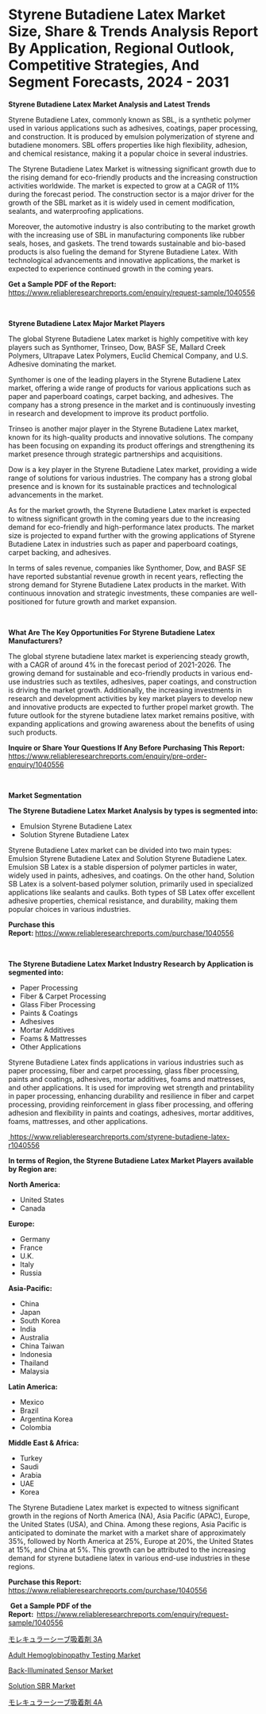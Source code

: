 <p><h1>Styrene Butadiene Latex Market Size, Share & Trends Analysis Report By Application, Regional Outlook, Competitive Strategies, And Segment Forecasts, 2024 - 2031</h1></p><p><strong>Styrene Butadiene Latex Market Analysis and Latest Trends</strong></p>
<p><p>Styrene Butadiene Latex, commonly known as SBL, is a synthetic polymer used in various applications such as adhesives, coatings, paper processing, and construction. It is produced by emulsion polymerization of styrene and butadiene monomers. SBL offers properties like high flexibility, adhesion, and chemical resistance, making it a popular choice in several industries.</p><p>The Styrene Butadiene Latex Market is witnessing significant growth due to the rising demand for eco-friendly products and the increasing construction activities worldwide. The market is expected to grow at a CAGR of 11% during the forecast period. The construction sector is a major driver for the growth of the SBL market as it is widely used in cement modification, sealants, and waterproofing applications.</p><p>Moreover, the automotive industry is also contributing to the market growth with the increasing use of SBL in manufacturing components like rubber seals, hoses, and gaskets. The trend towards sustainable and bio-based products is also fueling the demand for Styrene Butadiene Latex. With technological advancements and innovative applications, the market is expected to experience continued growth in the coming years.</p></p>
<p><strong>Get a Sample PDF of the Report:&nbsp;</strong> <a href="https://www.reliableresearchreports.com/enquiry/request-sample/1040556">https://www.reliableresearchreports.com/enquiry/request-sample/1040556</a></p>
<p>&nbsp;</p>
<p><strong>Styrene Butadiene Latex Major Market Players</strong></p>
<p><p>The global Styrene Butadiene Latex market is highly competitive with key players such as Synthomer, Trinseo, Dow, BASF SE, Mallard Creek Polymers, Ultrapave Latex Polymers, Euclid Chemical Company, and U.S. Adhesive dominating the market. </p><p>Synthomer is one of the leading players in the Styrene Butadiene Latex market, offering a wide range of products for various applications such as paper and paperboard coatings, carpet backing, and adhesives. The company has a strong presence in the market and is continuously investing in research and development to improve its product portfolio.</p><p>Trinseo is another major player in the Styrene Butadiene Latex market, known for its high-quality products and innovative solutions. The company has been focusing on expanding its product offerings and strengthening its market presence through strategic partnerships and acquisitions.</p><p>Dow is a key player in the Styrene Butadiene Latex market, providing a wide range of solutions for various industries. The company has a strong global presence and is known for its sustainable practices and technological advancements in the market.</p><p>As for the market growth, the Styrene Butadiene Latex market is expected to witness significant growth in the coming years due to the increasing demand for eco-friendly and high-performance latex products. The market size is projected to expand further with the growing applications of Styrene Butadiene Latex in industries such as paper and paperboard coatings, carpet backing, and adhesives.</p><p>In terms of sales revenue, companies like Synthomer, Dow, and BASF SE have reported substantial revenue growth in recent years, reflecting the strong demand for Styrene Butadiene Latex products in the market. With continuous innovation and strategic investments, these companies are well-positioned for future growth and market expansion.</p></p>
<p>&nbsp;</p>
<p><strong>What Are The Key Opportunities For Styrene Butadiene Latex Manufacturers?</strong></p>
<p><p>The global styrene butadiene latex market is experiencing steady growth, with a CAGR of around 4% in the forecast period of 2021-2026. The growing demand for sustainable and eco-friendly products in various end-use industries such as textiles, adhesives, paper coatings, and construction is driving the market growth. Additionally, the increasing investments in research and development activities by key market players to develop new and innovative products are expected to further propel market growth. The future outlook for the styrene butadiene latex market remains positive, with expanding applications and growing awareness about the benefits of using such products.</p></p>
<p><strong>Inquire or Share Your Questions If Any Before Purchasing This Report:</strong> <a href="https://www.reliableresearchreports.com/enquiry/pre-order-enquiry/1040556">https://www.reliableresearchreports.com/enquiry/pre-order-enquiry/1040556</a></p>
<p>&nbsp;</p>
<p><strong>Market Segmentation</strong></p>
<p><strong>The Styrene Butadiene Latex Market Analysis by types is segmented into:</strong></p>
<p><ul><li>Emulsion Styrene Butadiene Latex</li><li>Solution Styrene Butadiene Latex</li></ul></p>
<p><p>Styrene Butadiene Latex market can be divided into two main types: Emulsion Styrene Butadiene Latex and Solution Styrene Butadiene Latex. Emulsion SB Latex is a stable dispersion of polymer particles in water, widely used in paints, adhesives, and coatings. On the other hand, Solution SB Latex is a solvent-based polymer solution, primarily used in specialized applications like sealants and caulks. Both types of SB Latex offer excellent adhesive properties, chemical resistance, and durability, making them popular choices in various industries.</p></p>
<p><strong>Purchase this Report:&nbsp;</strong><a href="https://www.reliableresearchreports.com/purchase/1040556">https://www.reliableresearchreports.com/purchase/1040556</a></p>
<p>&nbsp;</p>
<p><strong>The Styrene Butadiene Latex Market Industry Research by Application is segmented into:</strong></p>
<p><ul><li>Paper Processing</li><li>Fiber & Carpet Processing</li><li>Glass Fiber Processing</li><li>Paints & Coatings</li><li>Adhesives</li><li>Mortar Additives</li><li>Foams & Mattresses</li><li>Other Applications</li></ul></p>
<p><p>Styrene Butadiene Latex finds applications in various industries such as paper processing, fiber and carpet processing, glass fiber processing, paints and coatings, adhesives, mortar additives, foams and mattresses, and other applications. It is used for improving wet strength and printability in paper processing, enhancing durability and resilience in fiber and carpet processing, providing reinforcement in glass fiber processing, and offering adhesion and flexibility in paints and coatings, adhesives, mortar additives, foams, mattresses, and other applications.</p></p>
<p><a href="https://www.reliableresearchreports.com/styrene-butadiene-latex-r1040556">&nbsp;https://www.reliableresearchreports.com/styrene-butadiene-latex-r1040556</a></p>
<p><strong>In terms of Region, the Styrene Butadiene Latex Market Players available by Region are:</strong></p>
<p>
    <p> <strong> North America: </strong>
        <ul>
            <li>United States</li>
            <li>Canada</li>
        </ul>
        </p> 
    <p> <strong> Europe: </strong>
        <ul>
            <li>Germany</li>
            <li>France</li>
            <li>U.K.</li>
            <li>Italy</li>
            <li>Russia</li>
        </ul>
        </p> 
    <p> <strong> Asia-Pacific: </strong>
        <ul>
            <li>China</li>
            <li>Japan</li>
            <li>South Korea</li>
            <li>India</li>
            <li>Australia</li>
            <li>China Taiwan</li>
            <li>Indonesia</li>
            <li>Thailand</li>
            <li>Malaysia</li>
        </ul>
        </p> 
    <p> <strong> Latin America: </strong>
        <ul>
            <li>Mexico</li>
            <li>Brazil</li>
            <li>Argentina Korea</li>
            <li>Colombia</li>
        </ul>
        </p> 
    <p> <strong> Middle East & Africa: </strong>
        <ul>
            <li>Turkey</li>
            <li>Saudi</li>
            <li>Arabia</li>
            <li>UAE</li>
            <li>Korea</li>
        </ul>
    </p>
    </p>
<p><p>The Styrene Butadiene Latex market is expected to witness significant growth in the regions of North America (NA), Asia Pacific (APAC), Europe, the United States (USA), and China. Among these regions, Asia Pacific is anticipated to dominate the market with a market share of approximately 35%, followed by North America at 25%, Europe at 20%, the United States at 15%, and China at 5%. This growth can be attributed to the increasing demand for styrene butadiene latex in various end-use industries in these regions.</p></p>
<p><strong>Purchase this Report: </strong><a href="https://www.reliableresearchreports.com/purchase/1040556">https://www.reliableresearchreports.com/purchase/1040556</a></p>
<p>&nbsp;<strong>Get a Sample PDF of the Report:&nbsp;&nbsp;</strong><a href="https://www.reliableresearchreports.com/enquiry/request-sample/1040556">https://www.reliableresearchreports.com/enquiry/request-sample/1040556</a></p>
<p><strong></strong></p>
<p><p><a href="https://github.com/RaeJenkins1952/Market-Research-Report-List-1/blob/main/6000816135412.md">モレキュラーシーブ吸着剤 3A</a></p><p><a href="https://www.linkedin.com/pulse/adult-hemoglobinopathy-testing-market-share-evolution-growth-z7one">Adult Hemoglobinopathy Testing Market</a></p><p><a href="https://www.linkedin.com/pulse/back-illuminated-sensor-market-research-report-its-history-2muge">Back-Illuminated Sensor Market</a></p><p><a href="https://github.com/ayamsauke86/Market-Research-Report-List-1/blob/main/solution-sbr-market.md">Solution SBR Market</a></p><p><a href="https://github.com/TysonKub/Market-Research-Report-List-1/blob/main/4612201135413.md">モレキュラーシーブ吸着剤 4A</a></p></p>
